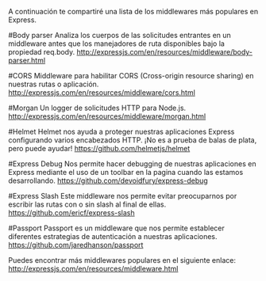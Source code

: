 A continuación te compartiré una lista de los middlewares más populares en Express.

#Body parser
Analiza los cuerpos de las solicitudes entrantes en un middleware antes que los manejadores de ruta disponibles bajo la propiedad req.body. http://expressjs.com/en/resources/middleware/body-parser.html

#CORS
Middleware para habilitar CORS (Cross-origin resource sharing) en nuestras rutas o aplicación. http://expressjs.com/en/resources/middleware/cors.html

#Morgan
Un logger de solicitudes HTTP para Node.js. http://expressjs.com/en/resources/middleware/morgan.html

#Helmet
Helmet nos ayuda a proteger nuestras aplicaciones Express configurando varios encabezados HTTP. ¡No es a prueba de balas de plata, pero puede ayudar! https://github.com/helmetjs/helmet

#Express Debug
Nos permite hacer debugging de nuestras aplicaciones en Express mediante el uso de un toolbar en la pagina cuando las estamos desarrollando. https://github.com/devoidfury/express-debug

#Express Slash
Este middleware nos permite evitar preocuparnos por escribir las rutas con o sin slash al final de ellas. https://github.com/ericf/express-slash

#Passport
Passport es un middleware que nos permite establecer diferentes estrategias de autenticación a nuestras aplicaciones. https://github.com/jaredhanson/passport

Puedes encontrar más middlewares populares en el siguiente enlace: http://expressjs.com/en/resources/middleware.html
